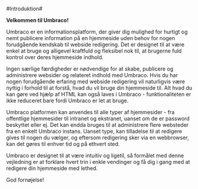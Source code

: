 #Introduktion#

**Velkommen til Umbraco!**

Umbraco er en informationsplatform, der giver dig mulighed for hurtigt og nemt publicere information på en hjemmeside uden behov for nogen forudgående kendskab til webside redigering. Det er designet til at være enkel at bruge og alligevel kraftfuld og fleksibel nok til, at brugerne fuld kontrol over deres hjemmeside indhold.

Ingen særlige færdigheder er nødvendige for at skabe, publicere og administrere websider og relateret indhold med Umbraco. Hvis du har nogen forudgående erfaring med webside redigering vil naturligvis være nyttig i forhold til at forstå, hvad du vil bruge  din hjemmeside til. Alt hvad du kan gøre ved hjælp af HTML kan også laves i Umbraco - funktionaliteten er ikke reduceret bare fordi Umbraco er let at bruge.

Umbraco platformen kan anvendes til alle typer af hjemmesider - fra offentlige hjemmesider til intranet og ekstranet, uanset om de er password beskyttet eller ej. Det kan endda bruges til at administrere flere websteder fra en enkelt Umbraco instans. Uanset  type, kan tilladelse til at redigere gives til nogen du vælger, og eftersom redigering sker via en webbrowser, kan det gøres til enhver tid og på ethvert sted.

Umbraco er designet til at være intuitiv og ligetil, så formålet med denne vejledning er at forklare hvert trin i enkle vendinger og få dig i gang med at redigere din hjemmeside med lethed.

God fornøjelse!

